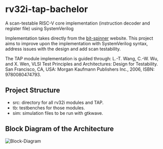# rv32i-tap-bachelor
A scan-testable RISC-V core implementation (instruction decoder and register file) using SystemVerilog

Implementation takes directly from the [bit-spinner](https://www.bit-spinner.com/rv32i/rv32i-introduction) website.
This project aims to improve upon the implementation with SystemVerilog syntax, address issues with the design and
add scan testability.

The TAP module implementation is guided through: L.-T. Wang, C.-W. Wu, and X. Wen, VLSI Test Principles and Architectures: Design for Testability.
San Francisco, CA, USA: Morgan Kaufmann Publishers Inc., 2006, ISBN: 9780080474793.

## Project Structure
- src: directory for all rv32i modules and TAP.
- tb: testbenches for those modules.
- sim: simulation files to be run with gtkwave.

## Block Diagram of the Architecture
![Block-Diagram](https://www.bit-spinner.com/static/images/RV32I-Single-Cycle-Archv2.svg)
